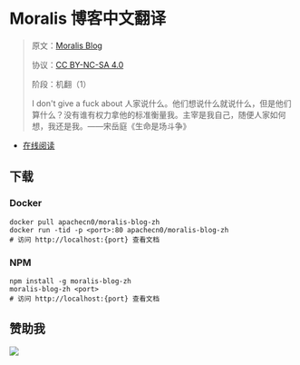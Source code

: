 # Moralis 博客中文翻译

> 原文：[Moralis Blog](https://moralis.io/blog/)
> 
> 协议：[CC BY-NC-SA 4.0](http://creativecommons.org/licenses/by-nc-sa/4.0/)
> 
> 阶段：机翻（1）
> 
> I don't give a fuck about 人家说什么。他们想说什么就说什么，但是他们算什么？没有谁有权力拿他的标准衡量我。主宰是我自己，随便人家如何想，我还是我。——宋岳庭《生命是场斗争》 

* [在线阅读](https://moralis.flygon.net)
## 下载

### Docker

```
docker pull apachecn0/moralis-blog-zh
docker run -tid -p <port>:80 apachecn0/moralis-blog-zh
# 访问 http://localhost:{port} 查看文档
```

### NPM

```
npm install -g moralis-blog-zh
moralis-blog-zh <port>
# 访问 http://localhost:{port} 查看文档
```

## 赞助我

![](https://img-blog.csdnimg.cn/20200112005920729.png)
